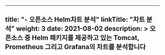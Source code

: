 
---
title: "- 오픈소스 Helm차트 분석"
linkTitle: "차트 분석"
weight: 3
date: 2021-08-02
description: >
  오픈소스 중 Helm 패키지를 제공하고 있는 Tomcat, Prometheus 그리고 Grafana의 차트를 분석합니다
---



